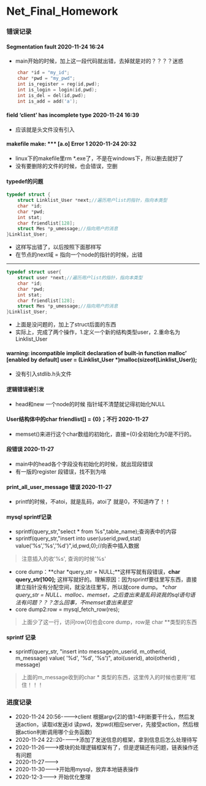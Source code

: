 
# Net_Final_Homework

### 错误记录
#### Segmentation fault 2020-11-24 16:24
- main开始的时候，加上这一段代码就出错，去掉就是对的？？？？迷惑
```C
	char *id = "my_id";
	char *pwd = "my_pwd";
	int is_register = reg(id,pwd);
	int is_login = login(id,pwd);
	int is_del = del(id,pwd);
	int is_add = add('a');
```

#### field ‘client’ has incomplete type 2020-11-24 16:39
- 应该就是头文件没有引入

#### makefile make: *** [a.o] Error 1 2020-11-24 20:32
- linux下的makefile里rm *.exe了，不是在windows下，所以删去就好了
- 没有要删除的文件的时候，也会错误，空删

#### typedef的问题
```C
typedef struct {
    struct Linklist_User *next;//遍历用户list的指针，指向本类型
    char *id;
    char *pwd;
    int stat;
    char friendlist[128];
    struct Mes *p_umessage;//指向用户的消息
}Linklist_User;
```
- 这样写出错了，以后按照下面那样写
- 在节点的next域 = 指向一个node的指针的时候，出错

---

```C
typedef struct user{
    struct user *next;//遍历用户list的指针，指向本类型
    char *id;
    char *pwd;
    int stat;
    char friendlist[128];
    struct Mes *p_umessage;//指向用户的消息
}Linklist_User;
```
- 上面是没问题的，加上了struct后面的东西
- 实际上，完成了两个操作，1.定义一个新的结构类型user，2.重命名为Linklist_User

#### warning: incompatible implicit declaration of built-in function malloc’ [enabled by default] user = (Linklist_User *)malloc(sizeof(Linklist_User));
- 没有引入stdlib.h头文件

#### 逻辑错误被引发
- head和new 一个node的时候 指针域不清楚就记得初始化NULL

#### User结构体中的char friendlist[] = {0}；不行 2020-11-27
- memset()来进行这个char数组的初始化，直接={0}全初始化为0是不行的。

#### 段错误 2020-11-27
- main中的head各个字段没有初始化的时候，就出现段错误
- 有一版的register 段错误，找不到为啥
#### print_all_user_message 错误 2020-11-27
- printf的时候，不atoi，就是乱码，atoi了 就是0，不知道咋了！！

#### mysql sprintf记录
- sprintf(query_str,"select * from %s",table_name);查询表中的内容
- sprintf(query_str,"insert into user(userid,pwd,stat) value('%s','%s','%d')",id,pwd,0);//向表中插入数据

> 注意插入的收'%s', 查询的时候'%s'

- core dump：**char *query_str = NULL;**这样写就有段错误，**char query_str[100];** 这样写就好的。理解原因：因为sprintf要往里写东西，直接建立指针没有分配空间，就没法往里写，所以就core dump。 **char *query_str = NULL、malloc、memset，之后查出来是乱码说我的sql语句语法有问题？？？怎么回事，不memset查出来是空**
- core dump2:row = mysql_fetch_row(res);
> 上面少了这一行，访问row[0]也会core dump，row是 char **类型的东西

#### sprintf 记录
- sprintf(query_str, "insert into message(m_userid, m_otherid, m_message) value( '%d', '%d', '%s')", atoi(userid), atoi(otherid) , message)
> 上面的m_message收到的char * 类型的东西，这里传入的时候也要用''框住！！！


### 进度记录
- 2020-11-24 20:56---->client 根据argv[2]的值1-4判断要干什么，然后发送action，读取id发送id 读pwd，发pwd(相应server，先接受action，然后根据action判断调用哪个业务函数)
- 2020-11-24 22::20---->添加了发送信息的框架，拿到信息后怎么处理待写
- 2020-11-26--->模块的处理逻辑框架有了，但是逻辑还有问题，链表操作还有问题
- 2020-11-27--->
- 2020-11-30--->开始用mysql，放弃本地链表操作
- 2020-12-3---> 开始优化整理
